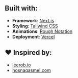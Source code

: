 ## Built with:

- **Framework**: [Next.js](https://nextjs.org/)
- **Styling**: [Tailwind CSS](https://tailwindcss.com)
- **Animations**: [Rough Notation](https://github.com/rough-stuff/rough-notation)
- **Deployment**: [Vercel](https://vercel.com/)


## ❤️ Inspired by:

- [leerob.io](https://github.com/leerob/leerob.io)
- [hosnaqasmei.com](https://github.com/hqasmei/portfolio)
